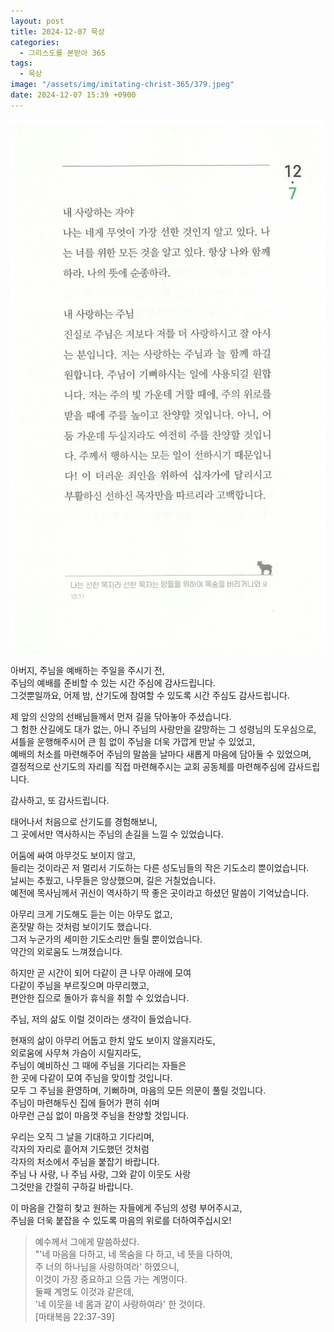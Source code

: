 ```yaml
---
layout: post
title: 2024-12-07 묵상
categories:
  - 그리스도를 본받아 365
tags:
  - 묵상
image: "/assets/img/imitating-christ-365/379.jpeg"
date: 2024-12-07 15:39 +0900
---
```


![image](/assets/img/imitating-christ-365/379.jpeg)

아버지, 주님을 예배하는 주일을 주시기 전,  
주님의 예배를 준비할 수 있는 시간 주심에 감사드립니다.  
그것뿐일까요, 어제 밤, 산기도에 참여할 수 있도록 시간 주심도 감사드립니다.

제 앞의 신앙의 선배님들께서 먼저 길을 닦아놓아 주셨습니다.  
그 험한 산길에도 대가 없는, 아니 주님의 사랑만을 갈망하는 그 성령님의 도우심으로,  
셔틀을 운행해주시어 큰 힘 없이 주님을 더욱 가깝게 만날 수 있었고,  
예배의 처소를 마련해주어 주님의 말씀을 날마다 새롭게 마음에 담아둘 수 있었으며,  
결정적으로 산기도의 자리를 직접 마련해주시는 교회 공동체를 마련해주심에 감사드립니다.

감사하고, 또 감사드립니다.

태어나서 처음으로 산기도를 경험해보니,  
그 곳에서만 역사하시는 주님의 손길을 느낄 수 있었습니다.

어둠에 싸여 아무것도 보이지 않고,  
들리는 것이라곤 저 멀리서 기도하는 다른 성도님들의 작은 기도소리 뿐이었습니다.  
날씨는 추웠고, 나무들은 앙상했으며, 길은 거칠었습니다.  
예전에 목사님께서 귀신이 역사하기 딱 좋은 곳이라고 하셨던 말씀이 기억났습니다.

아무리 크게 기도해도 듣는 이는 아무도 없고,  
혼잣말 하는 것처럼 보이기도 했습니다.  
그저 누군가의 세미한 기도소리만 들릴 뿐이었습니다.  
약간의 외로움도 느껴졌습니다.

하지만 곧 시간이 되어 다같이 큰 나무 아래에 모여  
다같이 주님을 부르짖으며 마무리했고,  
편안한 집으로 돌아가 휴식을 취할 수 있었습니다.

주님, 저의 삶도 이럴 것이라는 생각이 들었습니다.

현재의 삶이 아무리 어둡고 한치 앞도 보이지 않을지라도,  
외로움에 사무쳐 가슴이 시릴지라도,  
주님이 예비하신 그 때에 주님을 기다리는 자들은  
한 곳에 다같이 모여 주님을 맞이할 것입니다.  
모두 그 주님을 환영하며, 기뻐하며, 마음의 모든 의문이 풀릴 것입니다.  
주님이 마련해두신 집에 들어가 편히 쉬며  
아무런 근심 없이 마음껏 주님을 찬양할 것입니다.

우리는 오직 그 날을 기대하고 기다리며,  
각자의 자리로 흩어져 기도했던 것처럼  
각자의 처소에서 주님을 붙잡기 바랍니다.  
주님 나 사랑, 나 주님 사랑, 그와 같이 이웃도 사랑  
그것만을 간절히 구하길 바랍니다.

이 마음을 간절히 찾고 원하는 자들에게 주님의 성령 부어주시고,  
주님을 더욱 붙잡을 수 있도록 마음의 위로를 더하여주십시오!

> 예수께서 그에게 말씀하셨다.  
> "'네 마음을 다하고, 네 목숨을 다 하고, 네 뜻을 다하여,  
> 주 너의 하나님을 사랑하여라' 하였으니,  
> 이것이 가장 중요하고 으뜸 가는 계명이다.  
> 둘째 계명도 이것과 같은데,  
> '네 이웃을 네 몸과 같이 사랑하여라' 한 것이다.  
> [마태복음 22:37-39]
